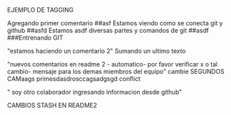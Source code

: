 EJEMPLO DE TAGGING

Agregando primer comentario
##asf
Estamos viendo como se conecta git y github
##asfd
Estamos asdf diversas partes y comandos de git 
##asdf 
###Entrenando GIT

"estamos haciendo un comentario 2"
Sumando un ultimo texto

"nuevos comentarios en readme 2 - automatico- por favor verificar x o tal cambio- mensaje para los demas miembros del equipo"
cambie
SEGUNDOS CAMaags 
 primesdasdrosccagsadgsgd conflict

" soy otro colaborador ingresando informacion desde github"

CAMBIOS STASH EN README2
